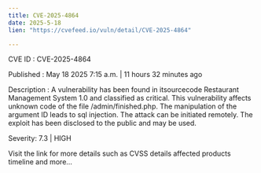 ```yaml
---
title: CVE-2025-4864
date: 2025-5-18
lien: "https://cvefeed.io/vuln/detail/CVE-2025-4864"

---
```


CVE ID : CVE-2025-4864

Published :  May 18
2025
7:15 a.m. | 11 hours
32 minutes ago

Description : A vulnerability has been found in itsourcecode Restaurant Management System 1.0 and classified as critical. This vulnerability affects unknown code of the file /admin/finished.php. The manipulation of the argument ID leads to sql injection. The attack can be initiated remotely. The exploit has been disclosed to the public and may be used.

Severity: 7.3 | HIGH

Visit the link for more details
such as CVSS details
affected products
timeline
and more...
